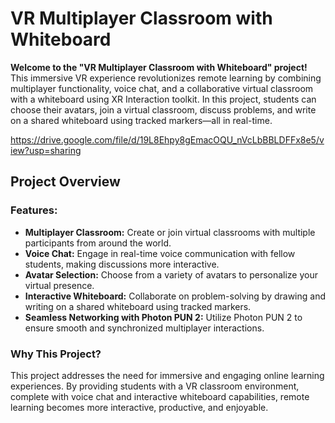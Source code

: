 # VR Multiplayer Classroom with Whiteboard

**Welcome to the "VR Multiplayer Classroom with Whiteboard" project!** This immersive VR experience revolutionizes remote learning by combining multiplayer functionality, voice chat, and a collaborative virtual classroom with a whiteboard using XR Interaction toolkit. In this project, students can choose their avatars, join a virtual classroom, discuss problems, and write on a shared whiteboard using tracked markers—all in real-time.

https://drive.google.com/file/d/19L8Ehpy8gEmacOQU_nVcLbBBLDFFx8e5/view?usp=sharing

## Project Overview

### Features:

- **Multiplayer Classroom:** Create or join virtual classrooms with multiple participants from around the world.
- **Voice Chat:** Engage in real-time voice communication with fellow students, making discussions more interactive.
- **Avatar Selection:** Choose from a variety of avatars to personalize your virtual presence.
- **Interactive Whiteboard:** Collaborate on problem-solving by drawing and writing on a shared whiteboard using tracked markers.
- **Seamless Networking with Photon PUN 2:** Utilize Photon PUN 2 to ensure smooth and synchronized multiplayer interactions.

### Why This Project?

This project addresses the need for immersive and engaging online learning experiences. By providing students with a VR classroom environment, complete with voice chat and interactive whiteboard capabilities, remote learning becomes more interactive, productive, and enjoyable.
